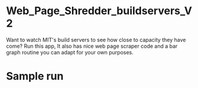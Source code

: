 # Web_Page_Shredder_buildservers_V2
Want to watch MIT's build servers to see how close to capacity they have come? Run this app, It also has nice web page scraper code and a bar graph routine you can adapt for your own purposes.
# Sample run
